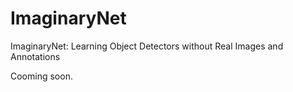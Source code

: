 # ImaginaryNet
ImaginaryNet: Learning Object Detectors without Real Images and Annotations

Cooming soon.
